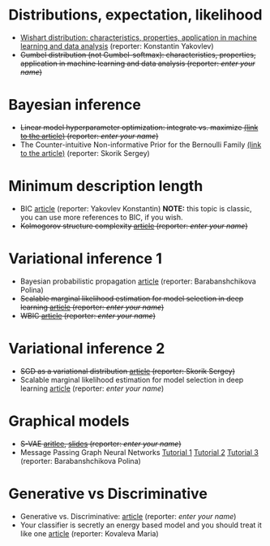 # Distributions, expectation, likelihood

* [Wishart distribution: characteristics, properties, application in machine learning and data analysis](student_talks/week_1_wishart) (reporter: Konstantin Yakovlev) 
* ~~Gumbel distribution (not Gumbel-softmax): characteristics, properties, application in machine learning and data analysis (reporter: *enter your name*)~~



# Bayesian inference
* ~~Linear model hyperparameter optimization: integrate vs. maximize [(link to the article)](https://bayes.wustl.edu/MacKay/alpha.pdf) (reporter: *enter your name*)~~
* The Counter-intuitive Non-informative Prior for the Bernoulli Family [(link to the article)](https://www.tandfonline.com/doi/pdf/10.1080/10691898.2004.11910734) (reporter: Skorik Sergey)

# Minimum description length
* BIC [article](https://projecteuclid.org/journals/annals-of-statistics/volume-6/issue-2/Estimating-the-Dimension-of-a-Model/10.1214/aos/1176344136.full) (reporter: Yakovlev Konstantin) **NOTE:** this topic is classic, you can use more references to BIC, if you wish.
* ~~Kolmogorov structure complexity [article](https://homepages.cwi.nl/~paulv/papers/structure.pdf)  (reporter: *enter your name*)~~

# Variational inference 1
* Bayesian probabilistic propagation [article](https://arxiv.org/abs/1502.05336) (reporter: Barabanshchikova Polina)
* ~~Scalable marginal likelihood estimation for model selection in deep learning [article](http://proceedings.mlr.press/v139/immer21a/immer21a.pdf) (reporter: *enter your name*)~~
* ~~WBIC [article](https://www.jmlr.org/papers/volume14/watanabe13a/watanabe13a.pdf) (reporter: *enter your name*)~~

# Variational inference 2
* ~~SGD as a variational distribution [article](https://www.jmlr.org/papers/volume18/17-214/17-214.pdf) (reporter: Skorik Sergey)~~
* Scalable marginal likelihood estimation for model selection in deep learning [article](http://proceedings.mlr.press/v139/immer21a/immer21a.pdf) (reporter: *enter your name*)

# Graphical models
* ~~S-VAE [aritlce](http://datta.hms.harvard.edu/wp-content/uploads/2018/01/pub_24.pdf), [slides](http://web.cs.ucla.edu/~yzsun/classes/2020Winter_CS249/Papers/Group7_SVAE.pdf) (reporter: *enter your name*)~~
* Message Passing Graph Neural Networks  [Tutorial 1](https://wandb.ai/graph-neural-networks/spatial/reports/An-Introduction-to-Message-Passing-Graph-Neural-Networks-GNNs---VmlldzoyMDI2NTg2) [Tutorial 2](https://towardsdatascience.com/the-intuition-behind-graph-convolutions-and-message-passing-6dcd0ebf0063) [Tutorial 3](https://paperswithcode.com/method/mpnn)  (reporter: Barabanshchikova Polina)

# Generative vs Discriminative
* Generative vs. Discriminative:  [article](https://www.microsoft.com/en-us/research/wp-content/uploads/2016/05/Bishop-CVPR-05.pdf) (reporter: *enter your name*)
* Your classifier is secretly an energy based model and you should treat it like one [article](https://arxiv.org/pdf/1912.03263.pdf) (reporter: Kovaleva Maria)
